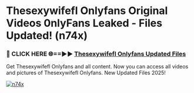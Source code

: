 # Thesexywifefl Onlyfans Original Videos 0nlyFans Leaked - Files Updated! (n74x)

<h3>🔴 CLICK HERE 🌐==►► <a href="https://tinyurl.com/2m67pmp6" rel="nofollow">Thesexywifefl Onlyfans Updated Files</a></h3>

Get Thesexywifefl Onlyfans and all content. Now you can access all videos and pictures of Thesexywifefl Onlyfans. New Updated Files 2025!

[![n74x](https://i.imgur.com/H4QAA4z.gif)](https://tinyurl.com/2m67pmp6)